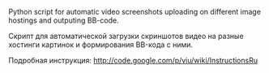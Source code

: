 Python script for automatic video screenshots uploading on different image hostings and outputing BB-code.

Скрипт для автоматической загрузки скриншотов видео на разные хостинги картинок и формирования BB-кода с ними.

Подробная инструкция: http://code.google.com/p/viu/wiki/InstructionsRu